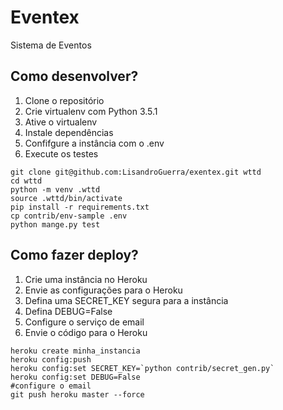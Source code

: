 # Eventex

Sistema de Eventos

## Como desenvolver?

1. Clone o repositório
2. Crie virtualenv com Python 3.5.1
3. Ative o virtualenv
4. Instale dependências
5. Confifgure a instância com o .env
6. Execute os testes

```console
git clone git@github.com:LisandroGuerra/exentex.git wttd
cd wttd
python -m venv .wttd
source .wttd/bin/activate
pip install -r requirements.txt
cp contrib/env-sample .env
python mange.py test
```

## Como fazer deploy?

1. Crie uma instância no Heroku
2. Envie as configurações para o Heroku
3. Defina uma SECRET_KEY segura para a instância
4. Defina DEBUG=False
5. Configure o serviço de email
6. Envie o código para o Heroku

```console
heroku create minha_instancia
heroku config:push
heroku config:set SECRET_KEY=`python contrib/secret_gen.py`
heroku config:set DEBUG=False
#configure o email
git push heroku master --force
```